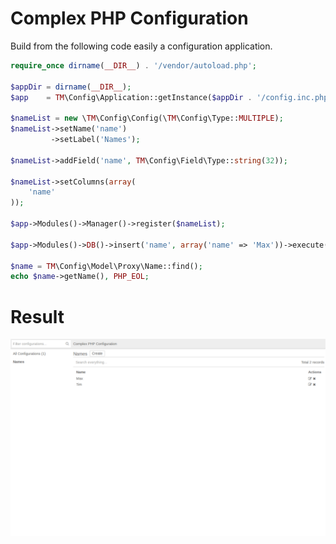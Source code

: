 # Complex PHP Configuration

Build from the following code easily a configuration application.

``` php
require_once dirname(__DIR__) . '/vendor/autoload.php';

$appDir = dirname(__DIR__);
$app    = TM\Config\Application::getInstance($appDir . '/config.inc.php');

$nameList = new \TM\Config\Config(\TM\Config\Type::MULTIPLE);
$nameList->setName('name')
         ->setLabel('Names');

$nameList->addField('name', TM\Config\Field\Type::string(32));

$nameList->setColumns(array(
    'name'
));

$app->Modules()->Manager()->register($nameList);

$app->Modules()->DB()->insert('name', array('name' => 'Max'))->execute();

$name = TM\Config\Model\Proxy\Name::find();
echo $name->getName(), PHP_EOL;
```

# Result
![Result Image](https://raw.githubusercontent.com/tyurderi/config/master/docs/screenshot.png)